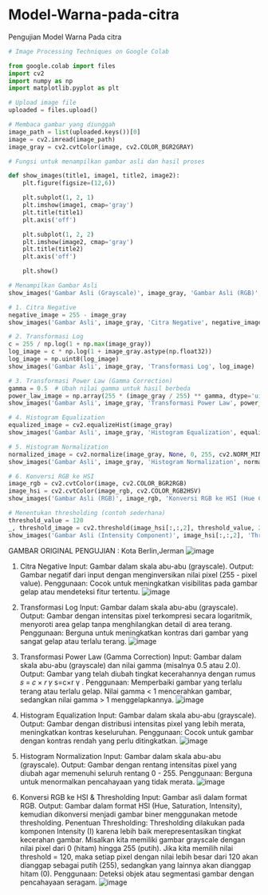 # Model-Warna-pada-citra
Pengujian Model Warna Pada citra
```python
# Image Processing Techniques on Google Colab

from google.colab import files
import cv2
import numpy as np
import matplotlib.pyplot as plt

# Upload image file
uploaded = files.upload()

# Membaca gambar yang diunggah
image_path = list(uploaded.keys())[0]
image = cv2.imread(image_path)
image_gray = cv2.cvtColor(image, cv2.COLOR_BGR2GRAY)

# Fungsi untuk menampilkan gambar asli dan hasil proses

def show_images(title1, image1, title2, image2):
    plt.figure(figsize=(12,6))

    plt.subplot(1, 2, 1)
    plt.imshow(image1, cmap='gray')
    plt.title(title1)
    plt.axis('off')

    plt.subplot(1, 2, 2)
    plt.imshow(image2, cmap='gray')
    plt.title(title2)
    plt.axis('off')

    plt.show()

# Menampilkan Gambar Asli
show_images('Gambar Asli (Grayscale)', image_gray, 'Gambar Asli (RGB)', cv2.cvtColor(image, cv2.COLOR_BGR2RGB))

# 1. Citra Negative
negative_image = 255 - image_gray
show_images('Gambar Asli', image_gray, 'Citra Negative', negative_image)

# 2. Transformasi Log
c = 255 / np.log(1 + np.max(image_gray))
log_image = c * np.log(1 + image_gray.astype(np.float32))
log_image = np.uint8(log_image)
show_images('Gambar Asli', image_gray, 'Transformasi Log', log_image)

# 3. Transformasi Power Law (Gamma Correction)
gamma = 0.5  # Ubah nilai gamma untuk hasil berbeda
power_law_image = np.array(255 * (image_gray / 255) ** gamma, dtype='uint8')
show_images('Gambar Asli', image_gray, 'Transformasi Power Law', power_law_image)

# 4. Histogram Equalization
equalized_image = cv2.equalizeHist(image_gray)
show_images('Gambar Asli', image_gray, 'Histogram Equalization', equalized_image)

# 5. Histogram Normalization
normalized_image = cv2.normalize(image_gray, None, 0, 255, cv2.NORM_MINMAX)
show_images('Gambar Asli', image_gray, 'Histogram Normalization', normalized_image)

# 6. Konversi RGB ke HSI
image_rgb = cv2.cvtColor(image, cv2.COLOR_BGR2RGB)
image_hsi = cv2.cvtColor(image_rgb, cv2.COLOR_RGB2HSV)
show_images('Gambar Asli (RGB)', image_rgb, 'Konversi RGB ke HSI (Hue Component)', image_hsi[:,:,0])

# Menentukan thresholding (contoh sederhana)
threshold_value = 120
_, threshold_image = cv2.threshold(image_hsi[:,:,2], threshold_value, 255, cv2.THRESH_BINARY)
show_images('Gambar Asli (Intensity Component)', image_hsi[:,:,2], 'Thresholding pada Komponen Intensity', threshold_image)
```
GAMBAR ORIGINAL PENGUJIAN : Kota Berlin,Jerman
![image](https://github.com/user-attachments/assets/1456b305-2da2-4c95-8bc9-e322ed9d44fa)

1. Citra Negative
Input: Gambar dalam skala abu-abu (grayscale).
Output: Gambar negatif dari input dengan menginversikan nilai pixel (255 - pixel value).
Penggunaan: Cocok untuk meningkatkan visibilitas pada gambar gelap atau mendeteksi fitur tertentu.
![image](https://github.com/user-attachments/assets/79c4e995-e870-44f9-aaf0-609ae755b235)

2. Transformasi Log
Input: Gambar dalam skala abu-abu (grayscale).
Output: Gambar dengan intensitas pixel terkompresi secara logaritmik, menyoroti area gelap tanpa menghilangkan detail di area terang.
Penggunaan: Berguna untuk meningkatkan kontras dari gambar yang sangat gelap atau terlalu terang.
![image](https://github.com/user-attachments/assets/9f280089-387e-4575-a08e-d5dbe1c336bf)

 3. Transformasi Power Law (Gamma Correction)
Input: Gambar dalam skala abu-abu (grayscale) dan nilai gamma (misalnya 0.5 atau 2.0).
Output: Gambar yang telah diubah tingkat kecerahannya dengan rumus 
𝑠
=
𝑐
×
𝑟
𝛾
s=c×r 
γ
 .
Penggunaan: Memperbaiki gambar yang terlalu terang atau terlalu gelap. Nilai gamma < 1 mencerahkan gambar, sedangkan nilai gamma > 1 menggelapkannya.
![image](https://github.com/user-attachments/assets/5e3bb5b0-68b2-48fc-8151-604ab8b7bd0b)

4. Histogram Equalization
Input: Gambar dalam skala abu-abu (grayscale).
Output: Gambar dengan distribusi intensitas pixel yang lebih merata, meningkatkan kontras keseluruhan.
Penggunaan: Cocok untuk gambar dengan kontras rendah yang perlu ditingkatkan.
![image](https://github.com/user-attachments/assets/ed23ba6f-fcc8-4002-a963-94e1669fd33d)

5. Histogram Normalization
Input: Gambar dalam skala abu-abu (grayscale).
Output: Gambar dengan rentang intensitas pixel yang diubah agar memenuhi seluruh rentang 0 - 255.
Penggunaan: Berguna untuk menormalkan pencahayaan yang tidak merata.
![image](https://github.com/user-attachments/assets/45bb0a32-0620-4321-90c9-5a4621730016)

 6. Konversi RGB ke HSI & Thresholding
Input: Gambar asli dalam format RGB.
Output: Gambar dalam format HSI (Hue, Saturation, Intensity), kemudian dikonversi menjadi gambar biner menggunakan metode thresholding.
Penentuan Thresholding:
Thresholding dilakukan pada komponen Intensity (I) karena lebih baik merepresentasikan tingkat kecerahan gambar.
Misalkan kita memiliki gambar grayscale dengan nilai pixel dari 0 (hitam) hingga 255 (putih). Jika kita memilih nilai threshold = 120, maka setiap pixel dengan nilai lebih besar dari 120 akan dianggap sebagai putih (255), sedangkan yang lainnya akan dianggap hitam (0).
Penggunaan: Deteksi objek atau segmentasi gambar dengan pencahayaan seragam.
![image](https://github.com/user-attachments/assets/071073d1-e5c1-4f30-acd7-557f577f45c7)



